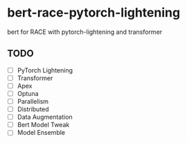 # bert-race-pytorch-lightening
 bert for RACE with pytorch-lightening and transformer

## TODO

 - [ ] PyTorch Lightening
 - [ ] Transformer
 - [ ] Apex
 - [ ] Optuna
 - [ ] Parallelism
 - [ ] Distributed
 - [ ] Data Augmentation
 - [ ] Bert Model Tweak
 - [ ] Model Ensemble